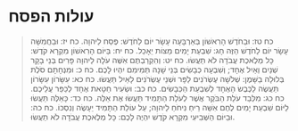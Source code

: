 # עולות הפסח

> כח טז: וּבַחֹדֶשׁ הָרִאשׁוֹן בְּאַרְבָּעָה עָשָׂר יוֹם לַחֹדֶשׁ:  פֶּסַח לַיהוָה.
> כח יז: וּבַחֲמִשָּׁה עָשָׂר יוֹם לַחֹדֶשׁ הַזֶּה חָג:  שִׁבְעַת יָמִים מַצּוֹת יֵאָכֵל.
> כח יח: בַּיּוֹם הָרִאשׁוֹן מִקְרָא קֹדֶשׁ:  כָּל מְלֶאכֶת עֲבֹדָה לֹא תַעֲשׂוּ.
> כח יט: וְהִקְרַבְתֶּם אִשֶּׁה עֹלָה לַיהוָה פָּרִים בְּנֵי בָקָר שְׁנַיִם וְאַיִל אֶחָד; וְשִׁבְעָה כְבָשִׂים בְּנֵי שָׁנָה תְּמִימִם יִהְיוּ לָכֶם.
> כח כ: וּמִנְחָתָם סֹלֶת בְּלוּלָה בַשָּׁמֶן:  שְׁלֹשָׁה עֶשְׂרֹנִים לַפָּר וּשְׁנֵי עֶשְׂרֹנִים לָאַיִל תַּעֲשׂוּ.
> כח כא: עִשָּׂרוֹן עִשָּׂרוֹן תַּעֲשֶׂה לַכֶּבֶשׂ הָאֶחָד לְשִׁבְעַת הַכְּבָשִׂים.
> כח כב: וּשְׂעִיר חַטָּאת אֶחָד לְכַפֵּר עֲלֵיכֶם.
> כח כג: מִלְּבַד עֹלַת הַבֹּקֶר אֲשֶׁר לְעֹלַת הַתָּמִיד תַּעֲשׂוּ אֶת אֵלֶּה.
> כח כד: כָּאֵלֶּה תַּעֲשׂוּ לַיּוֹם שִׁבְעַת יָמִים לֶחֶם אִשֵּׁה רֵיחַ נִיחֹחַ לַיהוָה; עַל עוֹלַת הַתָּמִיד יֵעָשֶׂה וְנִסְכּוֹ.
> כח כה: וּבַיּוֹם הַשְּׁבִיעִי מִקְרָא קֹדֶשׁ יִהְיֶה לָכֶם:  כָּל מְלֶאכֶת עֲבֹדָה לֹא תַעֲשׂוּ. 
 

